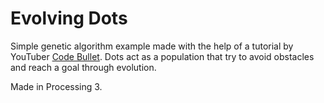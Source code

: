 # Evolving Dots
Simple genetic algorithm example made with the help of a tutorial by YouTuber [Code Bullet](https://www.youtube.com/channel/UC0e3QhIYukixgh5VVpKHH9Q). Dots act as a population that try to avoid obstacles and reach a goal through evolution.

Made in Processing 3.
